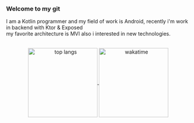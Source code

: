 ### Welcome to my git
<p>
I am a Kotlin programmer and my field of work is Android, recently i'm work in backend with Ktor & Exposed </br>
my favorite architecture is MVI also i interested in new technologies.</br></br>
</p> 

<p align="center">
  <a href="https://github-readme-stats.vercel.app" >
    <img  align="center" src="https://github-readme-stats.vercel.app/api/top-langs/?username=jakode2020&layout=compact&theme=graywhite" alt="top langs" height="190" >
  </a>
  <a href="https://github-readme-stats.vercel.app" >
    <img  align="center" src="https://github-readme-stats.vercel.app/api/wakatime?username=jakode2020&theme=graywhite&layout=compact" alt="wakatime" height="190" >
  </a>
</p>
